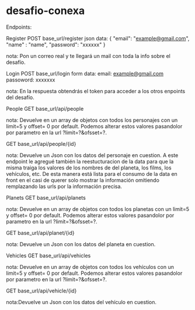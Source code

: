 # desafio-conexa

Endpoints:

Register
POST base_url/register
    json data:
    {
        "email": "example@gmail.com",
        "name" : "name",
        "password": "xxxxxx"
    }

nota: Pon un correo real y te llegará un mail con toda la info sobre el desafío.

Login
POST base_url/login
    form data:
    email: example@gmail.com
    passoword: xxxxxxx

nota: En la respuesta obtendrás el token para acceder a los otros enpoints del desafío.

People
GET base_url/api/people

nota: Devuelve en un array de objetos con todos los personajes con un limit=5 y offset= 0 por default. Podemos alterar estos valores pasandolor por parametro en la url ?limit=?&ofsset=?.

GET base_url/api/people/{id}

nota: Devuelve un Json con los datos del personaje en cuestion. A este endpoint le agregué también la reestucturacion de la data para que la misma traiga los valores de los nombres de del planeta, los films, los vehículos, etc. De esta manera está lista para el consumo de la data en front en el casi de querer solo mostrar la información omitiendo remplazando las urls por la información precisa.

Planets
GET base_url/api/planets

nota: Devuelve en un array de objetos con todos los planetas con un limit=5 y offset= 0 por default. Podemos alterar estos valores pasandolor por parametro en la url ?limit=?&ofsset=?.

GET base_url/api/planet/{id}

nota: Devuelve un Json con los datos del planeta en cuestion.

Vehicles
GET base_url/api/vehicles

nota: Devuelve en un array de objetos con todos los vehículos con un limit=5 y offset= 0 por default. Podemos alterar estos valores pasandolor por parametro en la url ?limit=?&ofsset=?.

GET base_url/api/vehicle/{id}

nota:Devuelve un Json con los datos del vehículo en cuestion.